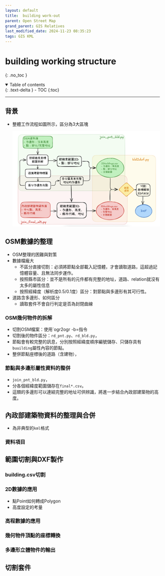 ```yaml
---
layout: default
title:  building work-out
parent: Open Street Map
grand_parent: GIS Relatives
last_modified_date: 2024-11-23 08:35:23
tags: GIS KML
---
```


# building working structure
{: .no_toc }

<details open markdown="block">
  <summary>
    Table of contents
  </summary>
  {: .text-delta }
- TOC
{:toc}
</details>

---
## 背景

- 整體工作流程如圖所示，區分為3大區塊

  ![alt text](../DXF/buildings/pngs/image-1.png)

## OSM數據的整理

- OSM整理的困難與對策
- 數據檔龐大
  - 不區分直接切割：必須將節點全部載入記憶體，才會讀取道路，這超過記憶體容量、且無法同步運作。
  - 按照縣市區分：並不是所有的元件都有完整的地址，道路、relation就沒有太多的屬性信息
  - 按照經緯度（解析度0.5/0.1度）區分：對節點與多邊形有其可行性。
- 道路含多邊形、如何區分
  - 讀取套件不會自行判定是否為封閉曲線


### OSM幾何物件的拆解

- 切割OSM檔案：使用`ogr2ogr -b=指令
- 切割後的物件區分：`rd_pnt.py`、`rd_bld.py`，
- 節點會有較完整的訊息，分別按照經緯度順序編號儲存、只儲存具有`buuilding`屬性內容的節點。
- 整併節點座標後的道路（含建物），

### 節點與多邊形屬性資料的整併

- `join_pnt_bld.py`，
- 分各個經緯度範圍儲存在`final*.csv`。
- 這類的多邊形可以連結完整的地址可供辨識，將進一步結合內政部建築物的高度。

## 內政部建築物資料的整理與合併

- 為非典型的`kml`格式

### 資料項目

## 範圍切割與DXF製作

### building.csv切割

### 2D數據的應用

- 點Point如何轉成Polygon
- 高度設定的考量

### 高程數據的應用

### 幾何物件頂點的座標轉換

### 多邊形立體物件的輸出

## 切割套件
